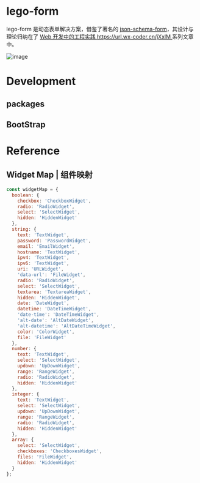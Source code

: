 # lego-form

lego-form 是动态表单解决方案，借鉴了著名的 [json-schema-form]()，其设计与理论归纳在了 [Web 开发中的工程实践 https://url.wx-coder.cn/jXxlM ](https://url.wx-coder.cn/jXxlM)系列文章中。

![image](https://user-images.githubusercontent.com/5803001/47982572-2d8e7200-e10b-11e8-827c-eec782a37348.png)

# Development

## packages

## BootStrap

# Reference

## Widget Map | 组件映射

```js
const widgetMap = {
  boolean: {
    checkbox: 'CheckboxWidget',
    radio: 'RadioWidget',
    select: 'SelectWidget',
    hidden: 'HiddenWidget'
  },
  string: {
    text: 'TextWidget',
    password: 'PasswordWidget',
    email: 'EmailWidget',
    hostname: 'TextWidget',
    ipv4: 'TextWidget',
    ipv6: 'TextWidget',
    uri: 'URLWidget',
    'data-url': 'FileWidget',
    radio: 'RadioWidget',
    select: 'SelectWidget',
    textarea: 'TextareaWidget',
    hidden: 'HiddenWidget',
    date: 'DateWidget',
    datetime: 'DateTimeWidget',
    'date-time': 'DateTimeWidget',
    'alt-date': 'AltDateWidget',
    'alt-datetime': 'AltDateTimeWidget',
    color: 'ColorWidget',
    file: 'FileWidget'
  },
  number: {
    text: 'TextWidget',
    select: 'SelectWidget',
    updown: 'UpDownWidget',
    range: 'RangeWidget',
    radio: 'RadioWidget',
    hidden: 'HiddenWidget'
  },
  integer: {
    text: 'TextWidget',
    select: 'SelectWidget',
    updown: 'UpDownWidget',
    range: 'RangeWidget',
    radio: 'RadioWidget',
    hidden: 'HiddenWidget'
  },
  array: {
    select: 'SelectWidget',
    checkboxes: 'CheckboxesWidget',
    files: 'FileWidget',
    hidden: 'HiddenWidget'
  }
};
```
